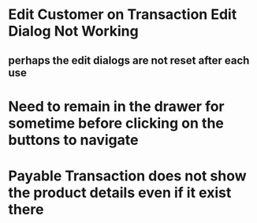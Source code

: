 # Edit Customer on Transaction Edit Dialog Not Working

## perhaps the edit dialogs are not reset after each use

# Need to remain in the drawer for sometime before clicking on the buttons to navigate

# Payable Transaction does not show the product details even if it exist there
